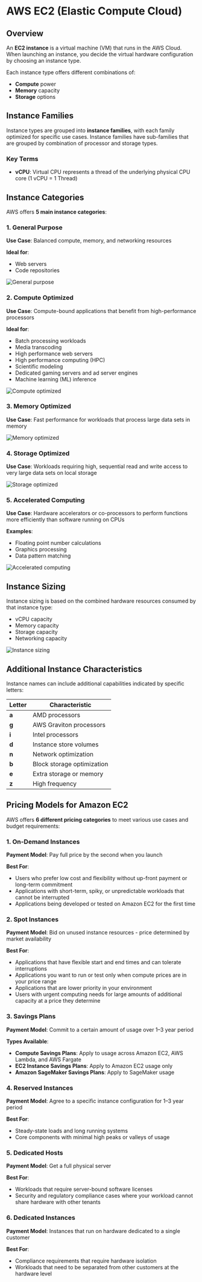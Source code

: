 # AWS EC2 (Elastic Compute Cloud)

## Overview

An **EC2 instance** is a virtual machine (VM) that runs in the AWS Cloud. When launching an instance, you decide the virtual hardware configuration by choosing an instance type.

Each instance type offers different combinations of:

- **Compute** power
- **Memory** capacity
- **Storage** options

## Instance Families

Instance types are grouped into **instance families**, with each family optimized for specific use cases. Instance families have sub-families that are grouped by combination of processor and storage types.

### Key Terms

- **vCPU**: Virtual CPU represents a thread of the underlying physical CPU core (1 vCPU = 1 Thread)

## Instance Categories

AWS offers **5 main instance categories**:

### 1. General Purpose

**Use Case**: Balanced compute, memory, and networking resources

**Ideal for**:

- Web servers
- Code repositories

![General purpose](image.png)

### 2. Compute Optimized

**Use Case**: Compute-bound applications that benefit from high-performance processors

**Ideal for**:

- Batch processing workloads
- Media transcoding
- High performance web servers
- High performance computing (HPC)
- Scientific modeling
- Dedicated gaming servers and ad server engines
- Machine learning (ML) inference

![Compute optimized](image-1.png)

### 3. Memory Optimized

**Use Case**: Fast performance for workloads that process large data sets in memory

![Memory optimized](image-2.png)

### 4. Storage Optimized

**Use Case**: Workloads requiring high, sequential read and write access to very large data sets on local storage

![Storage optimized](image-3.png)

### 5. Accelerated Computing

**Use Case**: Hardware accelerators or co-processors to perform functions more efficiently than software running on CPUs

**Examples**:

- Floating point number calculations
- Graphics processing
- Data pattern matching

![Accelerated computing](image-4.png)

## Instance Sizing

Instance sizing is based on the combined hardware resources consumed by that instance type:

- vCPU capacity
- Memory capacity
- Storage capacity
- Networking capacity

![Instance sizing](image-5.png)

## Additional Instance Characteristics

Instance names can include additional capabilities indicated by specific letters:

| Letter | Characteristic             |
| ------ | -------------------------- |
| **a**  | AMD processors             |
| **g**  | AWS Graviton processors    |
| **i**  | Intel processors           |
| **d**  | Instance store volumes     |
| **n**  | Network optimization       |
| **b**  | Block storage optimization |
| **e**  | Extra storage or memory    |
| **z**  | High frequency             |

## Pricing Models for Amazon EC2

AWS offers **6 different pricing categories** to meet various use cases and budget requirements:

### 1. On-Demand Instances

**Payment Model**: Pay full price by the second when you launch

**Best For**:

- Users who prefer low cost and flexibility without up-front payment or long-term commitment
- Applications with short-term, spiky, or unpredictable workloads that cannot be interrupted
- Applications being developed or tested on Amazon EC2 for the first time

### 2. Spot Instances

**Payment Model**: Bid on unused instance resources - price determined by market availability

**Best For**:

- Applications that have flexible start and end times and can tolerate interruptions
- Applications you want to run or test only when compute prices are in your price range
- Applications that are lower priority in your environment
- Users with urgent computing needs for large amounts of additional capacity at a price they determine

### 3. Savings Plans

**Payment Model**: Commit to a certain amount of usage over 1–3 year period

**Types Available**:

- **Compute Savings Plans**: Apply to usage across Amazon EC2, AWS Lambda, and AWS Fargate
- **EC2 Instance Savings Plans**: Apply to Amazon EC2 usage only
- **Amazon SageMaker Savings Plans**: Apply to SageMaker usage

### 4. Reserved Instances

**Payment Model**: Agree to a specific instance configuration for 1–3 year period

**Best For**:

- Steady-state loads and long running systems
- Core components with minimal high peaks or valleys of usage

### 5. Dedicated Hosts

**Payment Model**: Get a full physical server

**Best For**:

- Workloads that require server-bound software licenses
- Security and regulatory compliance cases where your workload cannot share hardware with other tenants

### 6. Dedicated Instances

**Payment Model**: Instances that run on hardware dedicated to a single customer

**Best For**:

- Compliance requirements that require hardware isolation
- Workloads that need to be separated from other customers at the hardware level
